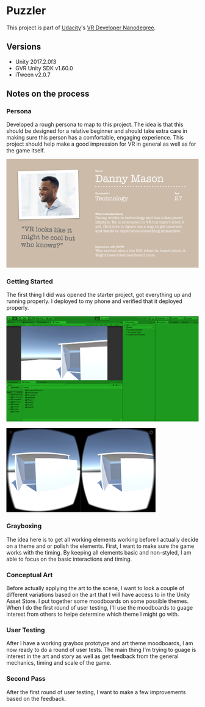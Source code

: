 # Puzzler

This project is part of [Udacity](https://www.udacity.com "Udacity - Be in demand")'s [VR Developer Nanodegree](https://www.udacity.com/course/vr-developer-nanodegree--nd017).

## Versions
- Unity 2017.2.0f3
- GVR Unity SDK v1.60.0
- iTween v2.0.7

## Notes on the process

### Persona
Developed a rough persona to map to this project. The idea is that this should be designed for a relative beginner and should take extra care in making sure this person has a comfortable, engaging experience. This project should help make a good impression for VR in general as well as for the game itself.

![Persona](/Puzzler/img/vr-persona-01.jpg)

### Getting Started
The first thing I did was opened the starter project, got everything up and running properly. I deployed to my phone and verified that it deployed properly.

![In the editor](/Puzzler/img/editor.png)

![In the headset](/Puzzler/img/Screenshot_20180107-113511.png)


### Grayboxing
The idea here is to get all working elements working before I actually decide on a theme and or polish the elements. First, I want to make sure the game works with the timing. By keeping all elements basic and non-styled, I am able to focus on the basic interactions and timing.

### Conceptual Art
Before actually applying the art to the scene, I want to look a couple of different variations based on the art that I will have access to in the Unity Asset Store. I put together some moodboards on some possible themes. When I do the first round of user testing, I'll use the moodboards to guage interest from others to helpe determine which theme I might go with.

### User Testing
After I have a working graybox prototype and art theme moodboards, I am now ready to do a round of user tests. The main thing I'm trying to guage is interest in the art and story as well as get feedback from the general mechanics, timing and scale of the game.

### Second Pass
After the first round of user testing, I want to make a few improvements based on the feedback.